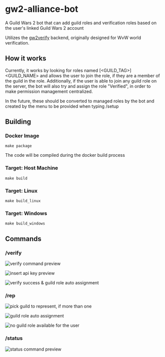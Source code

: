 # gw2-alliance-bot

A Guild Wars 2 bot that can add guild roles and verification roles based on the user's linked Guild Wars 2 account

Utilizes the [gw2verify](https://github.com/vennekilde/gw2verify) backend, originally designed for WvW world verification. 

## How it works

Currently, it works by looking for roles named [<GUILD_TAG>] <GUILD_NAME> and allows the user to join the role, if they are a member of the guild in the role.
Additionally, if the user is able to join any guild role on the server, the bot will also try and assign the role "Verified", in order to make permission management centralized.

In the future, these should be converted to managed roles by the bot and created by the menu to be provided when typing /setup

## Building

### Docker Image

`make package`

The code will be compiled during the docker build process

### Target: Host Machine

`make build`

### Target: Linux

`make build_linux`

### Target: Windows

`make build_windows`

## Commands

### /verify

![verify command preview](https://i.imgur.com/HturIae.png)

![insert api key preview](https://i.imgur.com/T8onxLb.png)

![verify success & guild role auto assignment](https://i.imgur.com/gZjhJfQ.png)

### /rep

![pick guild to represent, if more than one](https://i.imgur.com/svCFNEn.png)

![guild role auto assignment](https://i.imgur.com/oLxf6lX.png)

![no guild role available for the user](https://i.imgur.com/se1Ygma.png)

### /status

![status command preview](https://i.imgur.com/FMQuk3E.png)